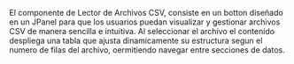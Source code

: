 El componente de Lector de Archivos CSV, consiste en un botton diseñado en un JPanel para que los usuarios puedan visualizar y gestionar archivos CSV de manera sencilla e  intuitiva.
Al seleccionar el archivo el contenido despliega una tabla que ajusta dinamicamente su estructura segun el numero de filas del archivo, oermitiendo navegar entre secciones de datos.

